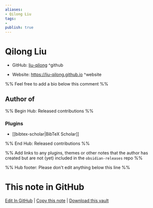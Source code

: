 ```yaml
---
aliases:
- Qilong Liu
tags:
- 
publish: true
---
```


# Qilong Liu

- GitHub: [liu-qilong](https://github.com/liu-qilong/) ^github
<!-- - Discord: `@` ^discord-->
- Website: <https://liu-qilong.github.io> ^website
<!-- - [[Publish sites|Publish site]]: <https://> ^publish-->

%% Feel free to add a bio below this comment %%


## Author of

%% Begin Hub: Released contributions %%
### Plugins
- [[bibtex-scholar|BibTeX Scholar]]

%% End Hub: Released contributions %%

%% Add links to any plugins, themes or other notes that the author has created but are not (yet) included in the `obsidian-releases` repo %%

<!--
### Unlisted plugins
-->

<!--
### Others
-->

<!--
## Sponsor this author
-->

<!-- - [[GitHub sponsors]]: [Sponsor @liu-qilong on GitHub Sponsors](https://github.com/sponsors/liu-qilong) ^github-sponsor-->
<!-- - [[Buy me a coffee]]: <https://> ^buy-me-a-coffee-->
<!-- - [[PayPal]]: <https://> ^paypal-->
<!-- - [[Patreon]]: <https://> ^patreon-->

<!--
## Follow this author
-->

<!-- - [[YouTube Channels|On YouTube]]: <https://> ^youtube-->
<!-- - Twitter: <https://> ^twitter-->
<!-- - ... -->

%% Hub footer: Please don't edit anything below this line %%

# This note in GitHub

<span class="git-footer">[Edit In GitHub](https://github.dev/obsidian-community/obsidian-hub/blob/main/01%20-%20Community/People/liu-qilong.md "git-hub-edit-note") | [Copy this note](https://raw.githubusercontent.com/obsidian-community/obsidian-hub/main/01%20-%20Community/People/liu-qilong.md "git-hub-copy-note") | [Download this vault](https://github.com/obsidian-community/obsidian-hub/archive/refs/heads/main.zip "git-hub-download-vault") </span>
